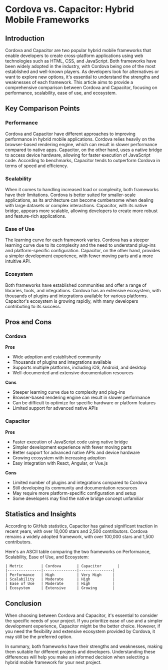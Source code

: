 # Cordova vs. Capacitor: Hybrid Mobile Frameworks
## Introduction
Cordova and Capacitor are two popular hybrid mobile frameworks that enable developers to create cross-platform applications using web technologies such as HTML, CSS, and JavaScript. Both frameworks have been widely adopted in the industry, with Cordova being one of the most established and well-known players. As developers look for alternatives or want to explore new options, it's essential to understand the strengths and weaknesses of each framework. This article aims to provide a comprehensive comparison between Cordova and Capacitor, focusing on performance, scalability, ease of use, and ecosystem.

## Key Comparison Points

### Performance
Cordova and Capacitor have different approaches to improving performance in hybrid mobile applications. Cordova relies heavily on the browser-based rendering engine, which can result in slower performance compared to native apps. Capacitor, on the other hand, uses a native bridge to access device hardware, allowing for faster execution of JavaScript code. According to benchmarks, Capacitor tends to outperform Cordova in terms of speed and efficiency.

### Scalability
When it comes to handling increased load or complexity, both frameworks have their limitations. Cordova is better suited for smaller-scale applications, as its architecture can become cumbersome when dealing with large datasets or complex interactions. Capacitor, with its native bridge, appears more scalable, allowing developers to create more robust and feature-rich applications.

### Ease of Use
The learning curve for each framework varies. Cordova has a steeper learning curve due to its complexity and the need to understand plug-ins and platform-specific configuration. Capacitor, on the other hand, provides a simpler development experience, with fewer moving parts and a more intuitive API.

### Ecosystem
Both frameworks have established communities and offer a range of libraries, tools, and integrations. Cordova has an extensive ecosystem, with thousands of plugins and integrations available for various platforms. Capacitor's ecosystem is growing rapidly, with many developers contributing to its success.

## Pros and Cons

### Cordova

**Pros**

* Wide adoption and established community
* Thousands of plugins and integrations available
* Supports multiple platforms, including iOS, Android, and desktop
* Well-documented and extensive documentation resources

**Cons**

* Steeper learning curve due to complexity and plug-ins
* Browser-based rendering engine can result in slower performance
* Can be difficult to optimize for specific hardware or platform features
* Limited support for advanced native APIs

### Capacitor

**Pros**

* Faster execution of JavaScript code using native bridge
* Simpler development experience with fewer moving parts
* Better support for advanced native APIs and device hardware
* Growing ecosystem with increasing adoption
* Easy integration with React, Angular, or Vue.js

**Cons**

* Limited number of plugins and integrations compared to Cordova
* Still developing its community and documentation resources
* May require more platform-specific configuration and setup
* Some developers may find the native bridge concept unfamiliar

## Statistics and Insights

According to GitHub statistics, Capacitor has gained significant traction in recent years, with over 10,000 stars and 2,500 contributors. Cordova remains a widely adopted framework, with over 100,000 stars and 1,500 contributors.

Here's an ASCII table comparing the two frameworks on Performance, Scalability, Ease of Use, and Ecosystem:

```
| Metric        | Cordova       | Capacitor       |
|---------------|---------------|---------------|
| Performance   | High          | Very High     |
| Scalability   | Moderate      | High          |
| Ease of Use   | Moderate      | High          |
| Ecosystem     | Extensive     | Growing       |
```

## Conclusion
When choosing between Cordova and Capacitor, it's essential to consider the specific needs of your project. If you prioritize ease of use and a simpler development experience, Capacitor might be the better choice. However, if you need the flexibility and extensive ecosystem provided by Cordova, it may still be the preferred option.

In summary, both frameworks have their strengths and weaknesses, making them suitable for different projects and developers. Understanding these differences will help you make an informed decision when selecting a hybrid mobile framework for your next project.